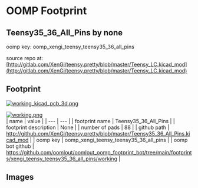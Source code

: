 # OOMP Footprint  
## Teensy35_36_All_Pins  by none  
  
oomp key: oomp_xengi_teensy_teensy35_36_all_pins  
  
source repo at: [http://gitlab.com/XenGi/teensy.pretty/blob/master/Teensy_LC.kicad_mod](http://gitlab.com/XenGi/teensy.pretty/blob/master/Teensy_LC.kicad_mod)  
## Footprint  
  
[![working_kicad_pcb_3d.png](working_kicad_pcb_3d_600.png)](working_kicad_pcb_3d.png)  
  
[![working.png](working_600.png)](working.png)  
| name | value | 
| --- | --- | 
| footprint name | Teensy35_36_All_Pins | 
| footprint description | None | 
| number of pads | 88 | 
| github path | http://github.com/XenGi/teensy.pretty/blob/master/Teensy35_36_All_Pins.kicad_mod | 
| oomp key | oomp_xengi_teensy_teensy35_36_all_pins | 
| oomp bot github | https://github.com/oomlout/oomlout_oomp_footprint_bot/tree/main/footprints/xengi_teensy_teensy35_36_all_pins/working | 
## Images  
